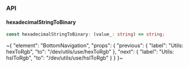 

### API

#### hexadecimalStringToBinary

```ts
const hexadecimalStringToBinary: (value_: string) => string;
```


~{
  "element": "BottomNavigation",
  "props": {
    "previous": {
      "label": "Utils: hexToRgb",
      "to": "/dev/utils/use/hexToRgb"
    },
    "next": {
      "label": "Utils: hslToRgb",
      "to": "/dev/utils/use/hslToRgb"
    }
  }
}~